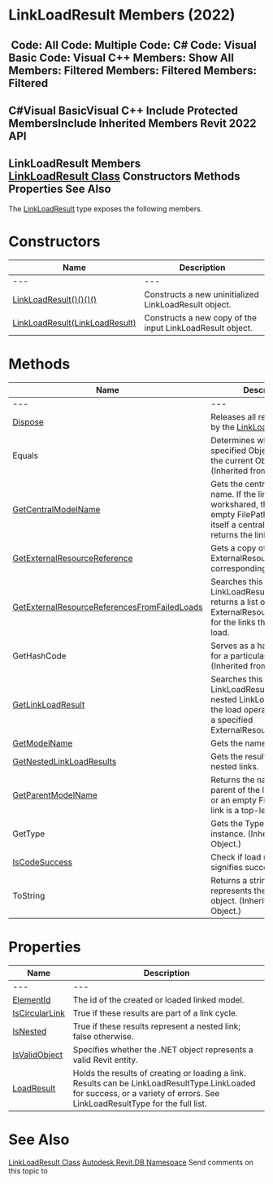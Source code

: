 # LinkLoadResult Members (2022)

﻿
 Code: All Code: Multiple Code: C# Code: Visual Basic Code: Visual C++  Members: Show All Members: Filtered Members: Filtered Members: Filtered   
---  
C#Visual BasicVisual C++
Include Protected MembersInclude Inherited Members
Revit 2022 API  
---  
LinkLoadResult Members  
[LinkLoadResult Class](f846bfb0-b047-9332-567f-75ae880d8359.md "LinkLoadResult Class") Constructors Methods Properties See Also  
---  
The [LinkLoadResult](f846bfb0-b047-9332-567f-75ae880d8359.md "LinkLoadResult Class") type exposes the following members.
# Constructors
| Name | Description |
| --- | --- |
| --- | --- | --- |
| [LinkLoadResult()()()()](8b98cab7-1b1d-0324-3f63-0faa7674e4c7.md "LinkLoadResult Constructor") | Constructs a new uninitialized LinkLoadResult object. |
| [LinkLoadResult(LinkLoadResult)](8316dd19-1180-db11-1271-ae458c6bba08.md "LinkLoadResult Constructor \(LinkLoadResult\)") | Constructs a new copy of the input LinkLoadResult object. |

# Methods
| Name | Description |
| --- | --- |
| --- | --- | --- |
| [Dispose](f9a77193-63c9-849a-1b9a-7252494d7b8c.md "Dispose Method") | Releases all resources used by the [LinkLoadResult](f846bfb0-b047-9332-567f-75ae880d8359.md "LinkLoadResult Class") |
| Equals | Determines whether the specified Object is equal to the current Object. (Inherited from Object.) |
| [GetCentralModelName](0c134190-7821-0528-b69c-0253eb0af981.md "GetCentralModelName Method") | Gets the central model's name. If the link is not workshared, this returns an empty FilePath. If the link is itself a central model, this returns the link's name. |
| [GetExternalResourceReference](d2b5e2f8-f3b6-04bf-2a0e-8112998848a3.md "GetExternalResourceReference Method") | Gets a copy of the ExternalResourceReference corresponding to the link. |
| [GetExternalResourceReferencesFromFailedLoads](c80085bc-0123-6dc6-69ab-9cc2510d33d2.md "GetExternalResourceReferencesFromFailedLoads Method") | Searches this and all nested LinkLoadResults, and returns a list of ExternalResourceReferences for the links that failed to load. |
| GetHashCode | Serves as a hash function for a particular type.  (Inherited from Object.) |
| [GetLinkLoadResult](4a95fab0-b61f-10d5-045b-539eee095135.md "GetLinkLoadResult Method") | Searches this LinkLoadResult and all nested LinkLoadResults for the load operation results of a specified ExternalResourceReference. |
| [GetModelName](b2192b76-593d-53f4-3792-2dd81a4da6c4.md "GetModelName Method") | Gets the name of the model. |
| [GetNestedLinkLoadResults](098e7995-b0bd-7197-0336-4a597f53eb9d.md "GetNestedLinkLoadResults Method") | Gets the results for this link's nested links. |
| [GetParentModelName](e7006cf3-c4d1-a8c3-9bc2-4478a91b0188.md "GetParentModelName Method") | Returns the name of the parent of the linked model, or an empty FilePath if the link is a top-level link. |
| GetType | Gets the Type of the current instance. (Inherited from Object.) |
| [IsCodeSuccess](703ef1de-1fe5-dad6-da35-c0b8d8e5be8c.md "IsCodeSuccess Method") | Check if load result code signifies success. |
| ToString | Returns a string that represents the current object. (Inherited from Object.) |

# Properties
| Name | Description |
| --- | --- |
| --- | --- | --- |
| [ElementId](fbbd2c3a-435f-faa2-4284-4cf29b6fb1a2.md "ElementId Property") | The id of the created or loaded linked model. |
| [IsCircularLink](9d3b2a62-a121-a9c3-b3e8-5c55295eec7d.md "IsCircularLink Property") | True if these results are part of a link cycle. |
| [IsNested](c1fe3ba8-74c9-2fe9-3d5f-c8a4f0b8db92.md "IsNested Property") | True if these results represent a nested link; false otherwise. |
| [IsValidObject](e6a52e0e-9511-4286-f722-ab7db64d843d.md "IsValidObject Property") | Specifies whether the .NET object represents a valid Revit entity. |
| [LoadResult](ae6b4803-6e9d-46fa-186b-9756654772e7.md "LoadResult Property") | Holds the results of creating or loading a link. Results can be LinkLoadResultType.LinkLoaded for success, or a variety of errors. See LinkLoadResultType for the full list. |

# See Also
[LinkLoadResult Class](f846bfb0-b047-9332-567f-75ae880d8359.md "LinkLoadResult Class")
[Autodesk.Revit.DB Namespace](87546ba7-461b-c646-cbb1-2cb8f5bff8b2.md "Autodesk.Revit.DB Namespace")
Send comments on this topic to 